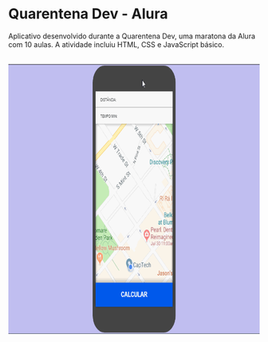 # Quarentena Dev - Alura
Aplicativo desenvolvido durante a Quarentena Dev, uma maratona da Alura com 10 aulas. A atividade incluiu HTML, CSS e JavaScript básico.

<br>
<div align="center"><img src="https://raw.githubusercontent.com/ChristySchott/quarentena-dev-app/master/tela.gif" width="710" height="540"/></div>
